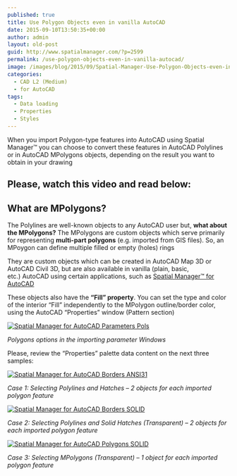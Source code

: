 ```yaml
---
published: true
title: Use Polygon Objects even in vanilla AutoCAD
date: 2015-09-10T13:50:35+00:00
author: admin
layout: old-post
guid: http://www.spatialmanager.com/?p=2599
permalink: /use-polygon-objects-even-in-vanilla-autocad/
image: /images/blog/2015/09/Spatial-Manager-Use-Polygon-Objects-even-in-vanilla-AutoCAD-logo-85.png
categories:
  - CAD L2 (Medium)
  - for AutoCAD
tags:
  - Data loading
  - Properties
  - Styles
---
```

When you import Polygon-type features into AutoCAD using Spatial Manager™ you can choose to convert these features in AutoCAD Polylines or in AutoCAD MPolygons objects, depending on the result you want to obtain in your drawing

<!--more-->

## Please, watch this video and read below:

## 

## What are MPolygons?

The Polylines are well-known objects to any AutoCAD user but, **what about the MPolygons?** The MPolygons are custom objects which serve primarily for representing **multi-part polygons** (e.g. imported from GIS files). So, an MPoygon can define multiple filled or empty (holes) rings

They are custom objects which can be created in AutoCAD Map 3D or AutoCAD Civil 3D, but are also available in vanilla (plain, basic, etc.) AutoCAD using certain applications, such as <a href="http://www.spatialmanager.com/spm-forautocad/" target="_blank" rel="nofollow">Spatial Manager™ for AutoCAD</a>

These objects also have the **&#8220;Fill&#8221; property**. You can set the type and color of the interior &#8220;Fill&#8221; independently to the MPolygon outline/border color, using the AutoCAD &#8220;Properties&#8221; window (Pattern section)

<p>
  <a href="/images/blog/2015/09/Spatial-Manager-for-AutoCAD-Parameters-Pols.png" target="_blank" rel="nofollow"><img src="/images/blog/2015/09/Spatial-Manager-for-AutoCAD-Parameters-Pols.png" alt="Spatial Manager for AutoCAD Parameters Pols" width="553" height="587" srcset="/images/blog/2015/09/Spatial-Manager-for-AutoCAD-Parameters-Pols.png 553w, /images/blog/2015/09/Spatial-Manager-for-AutoCAD-Parameters-Pols-283x300.png 283w" sizes="(max-width: 553px) 100vw, 553px" /></a>
</p>

_Polygons options in the importing parameter Windows_

Please, review the &#8220;Properties&#8221; palette data content on the next three samples:

<a href="/images/blog/2015/09/Spatial-Manager-for-AutoCAD-Borders-ANSI31.png" target="_blank" rel="nofollow"><img src="/images/blog/2015/09/Spatial-Manager-for-AutoCAD-Borders-ANSI31-1024x577.png" alt="Spatial Manager for AutoCAD Borders ANSI31" width="625" height="352" srcset="/images/blog/2015/09/Spatial-Manager-for-AutoCAD-Borders-ANSI31-1024x577.png 1024w, /images/blog/2015/09/Spatial-Manager-for-AutoCAD-Borders-ANSI31-300x169.png 300w, /images/blog/2015/09/Spatial-Manager-for-AutoCAD-Borders-ANSI31-624x351.png 624w, /images/blog/2015/09/Spatial-Manager-for-AutoCAD-Borders-ANSI31.png 1266w" sizes="(max-width: 625px) 100vw, 625px" /></a>

_Case 1: Selecting Polylines and Hatches &#8211; 2 objects for each imported polygon feature_

<a href="/images/blog/2015/09/Spatial-Manager-for-AutoCAD-Borders-SOLID.png" target="_blank" rel="nofollow"><img src="/images/blog/2015/09/Spatial-Manager-for-AutoCAD-Borders-SOLID-1024x577.png" alt="Spatial Manager for AutoCAD Borders SOLID" width="625" height="352" srcset="/images/blog/2015/09/Spatial-Manager-for-AutoCAD-Borders-SOLID-1024x577.png 1024w, /images/blog/2015/09/Spatial-Manager-for-AutoCAD-Borders-SOLID-300x169.png 300w, /images/blog/2015/09/Spatial-Manager-for-AutoCAD-Borders-SOLID-624x351.png 624w, /images/blog/2015/09/Spatial-Manager-for-AutoCAD-Borders-SOLID.png 1266w" sizes="(max-width: 625px) 100vw, 625px" /></a>

_Case 2: Selecting Polylines and Solid Hatches (Transparent) &#8211; 2 objects for each imported polygon feature_

<a href="/images/blog/2015/09/Spatial-Manager-for-AutoCAD-Polygons-SOLID.png" target="_blank" rel="nofollow"><img src="/images/blog/2015/09/Spatial-Manager-for-AutoCAD-Polygons-SOLID-1024x577.png" alt="Spatial Manager for AutoCAD Polygons SOLID" width="625" height="352" srcset="/images/blog/2015/09/Spatial-Manager-for-AutoCAD-Polygons-SOLID-1024x577.png 1024w, /images/blog/2015/09/Spatial-Manager-for-AutoCAD-Polygons-SOLID-300x169.png 300w, /images/blog/2015/09/Spatial-Manager-for-AutoCAD-Polygons-SOLID-624x351.png 624w, /images/blog/2015/09/Spatial-Manager-for-AutoCAD-Polygons-SOLID.png 1266w" sizes="(max-width: 625px) 100vw, 625px" /></a>

_Case 3: Selecting MPolygons (Transparent) &#8211; 1 object for each imported polygon feature_
